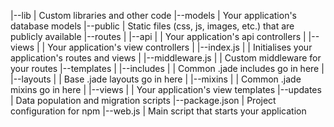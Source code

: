 |--lib
|  Custom libraries and other code
|--models
|  Your application's database models
|--public
|  Static files (css, js, images, etc.) that are publicly available
|--routes
|  |--api
|  |  Your application's api controllers
|  |--views
|  |  Your application's view controllers
|  |--index.js
|  |  Initialises your application's routes and views
|  |--middleware.js
|  |  Custom middleware for your routes
|--templates
|  |--includes
|  |  Common .jade includes go in here
|  |--layouts
|  |  Base .jade layouts go in here
|  |--mixins
|  |  Common .jade mixins go in here
|  |--views
|  |  Your application's view templates
|--updates
|  Data population and migration scripts
|--package.json
|  Project configuration for npm
|--web.js
|  Main script that starts your application
